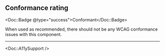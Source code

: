 ## Conformance rating

<Doc::Badge @type="success">Conformant</Doc::Badge>

When used as recommended, there should not be any WCAG conformance issues with this component.

---

<Doc::A11ySupport />
